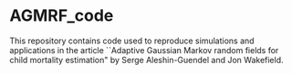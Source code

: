# AGMRF_code
This repository contains code used to reproduce simulations and applications in the article ``Adaptive Gaussian Markov random fields for child mortality estimation" by Serge Aleshin-Guendel and Jon Wakefield.
